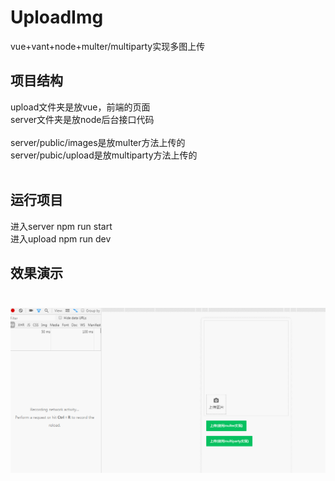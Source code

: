 # UploadImg
vue+vant+node+multer/multiparty实现多图上传
## 项目结构<br>
upload文件夹是放vue，前端的页面<br>
server文件夹是放node后台接口代码<br><br>
server/public/images是放multer方法上传的<br>
server/pubic/upload是放multiparty方法上传的<br><br>
## 运行项目<br>
进入server npm run start<br>
进入upload npm run dev<br>
## 效果演示<br><br>
![效果演示](https://github.com/pig-L/uploader/blob/master/GIF.gif)

